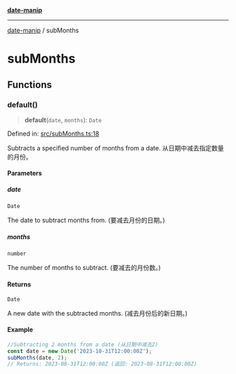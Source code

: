 [**date-manip**](index.md)

***

[date-manip](modules.md) / subMonths

# subMonths

## Functions

### default()

> **default**(`date`, `months`): `Date`

Defined in: [src/subMonths.ts:18](https://github.com/fengxinming/date-manip/blob/74162e61fff73f0ace27e57ce0b5395775c035f2/src/subMonths.ts#L18)

Subtracts a specified number of months from a date.
从日期中减去指定数量的月份。

#### Parameters

##### date

`Date`

The date to subtract months from. (要减去月份的日期。)

##### months

`number`

The number of months to subtract. (要减去的月份数。)

#### Returns

`Date`

A new date with the subtracted months. (减去月份后的新日期。)

#### Example

```ts
//Subtracting 2 months from a date (从日期中减去2)
const date = new Date('2023-10-31T12:00:00Z');
subMonths(date, 2);
// Returns: 2023-08-31T12:00:00Z (返回: 2023-08-31T12:00:00Z)
```
